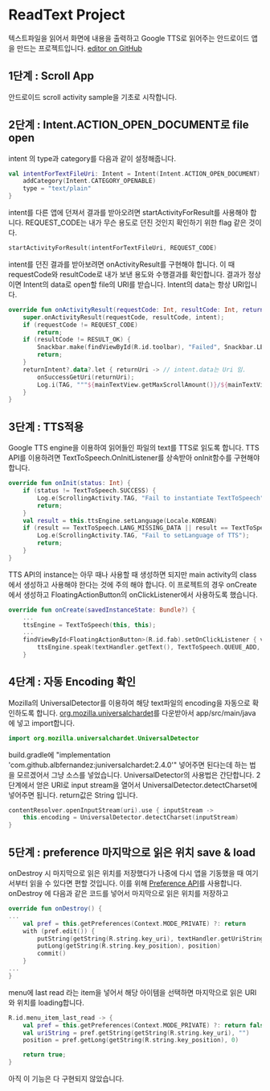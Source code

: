 # ReadText Project

텍스트파일을 읽어서 화면에 내용을 출력하고 Google TTS로 읽어주는 안드로이드 앱을 만드는 프로젝트입니다.
[editor on GitHub](https://github.com/nyaooooong/ReadText/edit/main/README.md)

## 1단계 : Scroll App 
안드로이드 scroll activity sample을 기초로 시작합니다.

## 2단계 : Intent.ACTION_OPEN_DOCUMENT로 file open
intent 의 type과 category를 다음과 같이 설정해줍니다.
```kotlin
val intentForTextFileUri: Intent = Intent(Intent.ACTION_OPEN_DOCUMENT).apply {
    addCategory(Intent.CATEGORY_OPENABLE)
    type = "text/plain"
}
```

intent를 다른 앱에 던져서 결과를 받아오려면 startActivityForResult를 사용해야 합니다.
REQUEST_CODE는 내가 무슨 용도로 던진 것인지 확인하기 위한 flag 같은 것이다.
```kotlin
startActivityForResult(intentForTextFileUri, REQUEST_CODE)
```
intent를 던진 결과를 받아보려면 onActivityResult를 구현해야 합니다.
이 때 requestCode와 resultCode로 내가 보낸 용도와 수행결과를 확인합니다.
결과가 정상이면 Intent의 data로 open할 file의 URI를 받습니다.
Intent의 data는 항상 URI입니다.
```kotlin
override fun onActivityResult(requestCode: Int, resultCode: Int, returnIntent: Intent?) {
    super.onActivityResult(requestCode, resultCode, intent);
    if (requestCode != REQUEST_CODE)
        return;
    if (resultCode != RESULT_OK) {
        Snackbar.make(findViewById(R.id.toolbar), "Failed", Snackbar.LENGTH_SHORT).show();
        return;
    }
    returnIntent?.data?.let { returnUri -> // intent.data는 Uri 임.
        onSuccessGetUri(returnUri);
        Log.i(TAG, """${mainTextView.getMaxScrollAmount()}/${mainTextView.computeVerticalScrollRange()}""");
    }
}
```

## 3단계 : TTS적용
Google TTS engine을 이용하여 읽어들인 파일의 text를 TTS로 읽도록 합니다.
TTS API를 이용하려면 TextToSpeech.OnInitListener를 상속받아 onInit함수를 구현해야 합니다.
```kotlin
override fun onInit(status: Int) {
    if (status != TextToSpeech.SUCCESS) {
        Log.e(ScrollingActivity.TAG, "Fail to instantiate TextToSpeech");
        return;
    }
    val result = this.ttsEngine.setLanguage(Locale.KOREAN)
    if (result == TextToSpeech.LANG_MISSING_DATA || result == TextToSpeech.LANG_NOT_SUPPORTED) {
        Log.e(ScrollingActivity.TAG, "Fail to setLanguage of TTS");
        return;
    }
}
```
TTS API의 instance는 아무 때나 사용할 때 생성하면 되지만 main activity의 class에서 생성하고 사용해야 한다는 것에 주의 해야 합니다.
이 프로젝트의 경우 onCreate에서 생성하고 FloatingActionButton의 onClickListener에서 사용하도록 했습니다.
```kotlin
override fun onCreate(savedInstanceState: Bundle?) {
    ...
    ttsEngine = TextToSpeech(this, this);
    ...
    findViewById<FloatingActionButton>(R.id.fab).setOnClickListener { view ->
        ttsEngine.speak(textHandler.getText(), TextToSpeech.QUEUE_ADD, null, null);
    }
```

## 4단계 : 자동 Encoding 확인
Mozilla의 UniversalDetector를 이용하여 해당 text파일의 encoding을 자동으로 확인하도록 합니다.
[org.mozilla.universalchardet](https://github.com/albfernandez/juniversalchardet)를 다운받아서 app/src/main/java에 넣고 import합니다.
```kotlin
import org.mozilla.universalchardet.UniversalDetector
```
build.gradle에 "implementation 'com.github.albfernandez:juniversalchardet:2.4.0'" 넣어주면 된다는데 하는 법을 모르겠어서 그냥 소스를 넣었습니다.
UniversalDetector의 사용법은 간단합니다. 2단계에서 얻은 URI로 input stream을 열어서 UniversalDetector.detectCharset에 넣어주면 됩니다.
return값은 String 입니다.
```kotlin
contentResolver.openInputStream(uri).use { inputStream -> 
    this.encoding = UniversalDetector.detectCharset(inputStream)
}
```

## 5단계 : preference 마지막으로 읽은 위치 save & load
onDestroy 시 마지막으로 읽은 위치를 저장했다가 나중에 다시 앱을 기동했을 때 여기서부터 읽을 수 있다면 편할 것입니다.
이를 위해 [Preference API](https://developer.android.com/training/data-storage/shared-preferences?hl=ko)를 사용합니다.
onDestroy 에 다음과 같은 코드를 넣어서 마지막으로 읽은 위치를 저장하고
```kotlin
override fun onDestroy() {
...
    val pref = this.getPreferences(Context.MODE_PRIVATE) ?: return
    with (pref.edit()) {
        putString(getString(R.string.key_uri), textHandler.getUriString())
        putLong(getString(R.string.key_position), position)
        commit()
    }
...
}
```
menu에 last read 라는 item을 넣어서 해당 아이템을 선택하면 마지막으로 읽은 URI와 위치를 loading합니다.
```kotlin
R.id.menu_item_last_read -> {
    val pref = this.getPreferences(Context.MODE_PRIVATE) ?: return false;
    val uriString = pref.getString(getString(R.string.key_uri), "")
    position = pref.getLong(getString(R.string.key_position), 0)

    return true;
}
```

아직 이 기능은 다 구현되지 않았습니다.